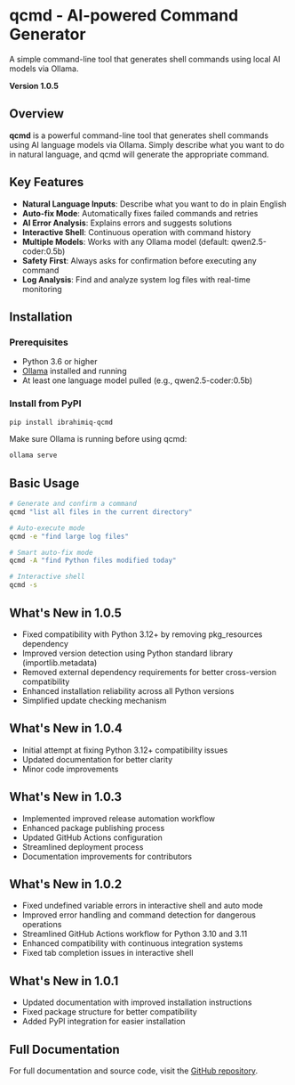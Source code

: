 # qcmd - AI-powered Command Generator

A simple command-line tool that generates shell commands using local AI models via Ollama.

**Version 1.0.5**

## Overview

**qcmd** is a powerful command-line tool that generates shell commands using AI language models via Ollama. Simply describe what you want to do in natural language, and qcmd will generate the appropriate command.

## Key Features

- **Natural Language Inputs**: Describe what you want to do in plain English
- **Auto-fix Mode**: Automatically fixes failed commands and retries
- **AI Error Analysis**: Explains errors and suggests solutions
- **Interactive Shell**: Continuous operation with command history
- **Multiple Models**: Works with any Ollama model (default: qwen2.5-coder:0.5b)
- **Safety First**: Always asks for confirmation before executing any command
- **Log Analysis**: Find and analyze system log files with real-time monitoring

## Installation

### Prerequisites

- Python 3.6 or higher
- [Ollama](https://ollama.ai/) installed and running
- At least one language model pulled (e.g., qwen2.5-coder:0.5b)

### Install from PyPI

```bash
pip install ibrahimiq-qcmd
```

Make sure Ollama is running before using qcmd:
```bash
ollama serve
```

## Basic Usage

```bash
# Generate and confirm a command
qcmd "list all files in the current directory"

# Auto-execute mode
qcmd -e "find large log files"

# Smart auto-fix mode
qcmd -A "find Python files modified today"

# Interactive shell
qcmd -s
```

## What's New in 1.0.5

- Fixed compatibility with Python 3.12+ by removing pkg_resources dependency
- Improved version detection using Python standard library (importlib.metadata)
- Removed external dependency requirements for better cross-version compatibility
- Enhanced installation reliability across all Python versions
- Simplified update checking mechanism

## What's New in 1.0.4

- Initial attempt at fixing Python 3.12+ compatibility issues
- Updated documentation for better clarity
- Minor code improvements

## What's New in 1.0.3

- Implemented improved release automation workflow
- Enhanced package publishing process
- Updated GitHub Actions configuration 
- Streamlined deployment process
- Documentation improvements for contributors

## What's New in 1.0.2

- Fixed undefined variable errors in interactive shell and auto mode
- Improved error handling and command detection for dangerous operations
- Streamlined GitHub Actions workflow for Python 3.10 and 3.11
- Enhanced compatibility with continuous integration systems
- Fixed tab completion issues in interactive shell

## What's New in 1.0.1

- Updated documentation with improved installation instructions
- Fixed package structure for better compatibility
- Added PyPI integration for easier installation

## Full Documentation

For full documentation and source code, visit the [GitHub repository](https://github.com/aledanee/qcmd). 